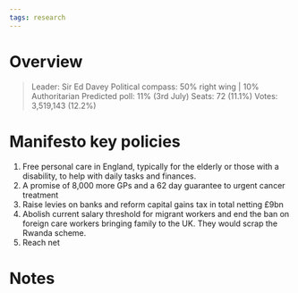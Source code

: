 ```yaml
---
tags: research
---
```

# Overview

> Leader: Sir Ed Davey
> Political compass: 50% right wing | 10% Authoritarian
> Predicted poll: 11% (3rd July)
> Seats: 72 (11.1%)
> Votes: 3,519,143 (12.2%)

# Manifesto key policies

1. Free personal care in England, typically for the elderly or those with a disability, to help with daily tasks and finances.
2. A promise of 8,000 more GPs and a 62 day guarantee to urgent cancer treatment
3. Raise levies on banks and reform capital gains tax in total netting £9bn 
4. Abolish current salary threshold for migrant workers and end the ban on foreign care workers bringing family to the UK. They would scrap the Rwanda scheme.
5. Reach net 

# Notes

